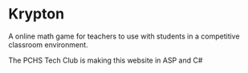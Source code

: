 # Krypton
A online math game for teachers to use with students in a competitive classroom environment.


The PCHS Tech Club is making this website in ASP and C#
